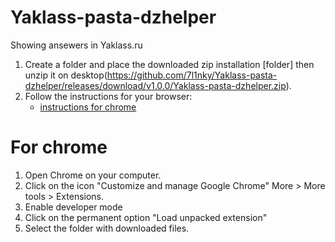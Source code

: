 # Yaklass-pasta-dzhelper
Showing ansewers in Yaklass.ru

1. Create a folder and place the downloaded zip installation [folder] then unzip it on desktop(https://github.com/7l1nky/Yaklass-pasta-dzhelper/releases/download/v1.0.0/Yaklass-pasta-dzhelper.zip). 
2. Follow the instructions for your browser:
   + [instructions for chrome](#chrome)



<a name="chrome"></a>
# For chrome
1) Open Chrome on your computer.
2) Click on the icon "Customize and manage Google Chrome" More > More tools > Extensions.
3) Enable developer mode
4) Click on the permanent option "Load unpacked extension"
5) Select the folder with downloaded files.
